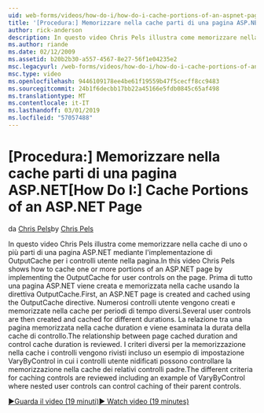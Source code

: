 ```yaml
---
uid: web-forms/videos/how-do-i/how-do-i-cache-portions-of-an-aspnet-page
title: '[Procedura:] Memorizzare nella cache parti di una pagina ASP.NET | Microsoft Docs'
author: rick-anderson
description: In questo video Chris Pels illustra come memorizzare nella cache di uno o più parti di una pagina ASP.NET mediante l'implementazione di OutputCache per i controlli utente nella pagina. Prima di tutto un...
ms.author: riande
ms.date: 02/12/2009
ms.assetid: b20b2b30-a557-4567-8e27-56f1e04235e2
msc.legacyurl: /web-forms/videos/how-do-i/how-do-i-cache-portions-of-an-aspnet-page
msc.type: video
ms.openlocfilehash: 9446109178ee4be61f19559b47f5cecff8cc9483
ms.sourcegitcommit: 24b1f6decbb17bb22a45166e5fdb0845c65af498
ms.translationtype: MT
ms.contentlocale: it-IT
ms.lasthandoff: 03/01/2019
ms.locfileid: "57057488"
---
```

<a name="how-do-i-cache-portions-of-an-aspnet-page"></a><span data-ttu-id="26f0b-104">[Procedura:] Memorizzare nella cache parti di una pagina ASP.NET</span><span class="sxs-lookup"><span data-stu-id="26f0b-104">[How Do I:] Cache Portions of an ASP.NET Page</span></span>
====================
<span data-ttu-id="26f0b-105">da [Chris Pels](https://twitter.com/chrispels)</span><span class="sxs-lookup"><span data-stu-id="26f0b-105">by [Chris Pels](https://twitter.com/chrispels)</span></span>

<span data-ttu-id="26f0b-106">In questo video Chris Pels illustra come memorizzare nella cache di uno o più parti di una pagina ASP.NET mediante l'implementazione di OutputCache per i controlli utente nella pagina.</span><span class="sxs-lookup"><span data-stu-id="26f0b-106">In this video Chris Pels shows how to cache one or more portions of an ASP.NET page by implementing the OutputCache for user controls on the page.</span></span> <span data-ttu-id="26f0b-107">Prima di tutto una pagina ASP.NET viene creata e memorizzata nella cache usando la direttiva OutputCache.</span><span class="sxs-lookup"><span data-stu-id="26f0b-107">First, an ASP.NET page is created and cached using the OutputCache directive.</span></span> <span data-ttu-id="26f0b-108">Numerosi controlli utente vengono creati e memorizzate nella cache per periodi di tempo diversi.</span><span class="sxs-lookup"><span data-stu-id="26f0b-108">Several user controls are then created and cached for different durations.</span></span> <span data-ttu-id="26f0b-109">La relazione tra una pagina memorizzata nella cache duration e viene esaminata la durata della cache di controllo.</span><span class="sxs-lookup"><span data-stu-id="26f0b-109">The relationship between page cached duration and control cache duration is reviewed.</span></span> <span data-ttu-id="26f0b-110">I criteri diversi per la memorizzazione nella cache i controlli vengono rivisti incluso un esempio di impostazione VaryByControl in cui i controlli utente nidificati possono controllare la memorizzazione nella cache dei relativi controlli padre.</span><span class="sxs-lookup"><span data-stu-id="26f0b-110">The different criteria for caching controls are reviewed including an example of VaryByControl where nested user controls can control caching of their parent controls.</span></span>

[<span data-ttu-id="26f0b-111">&#9654;Guarda il video (19 minuti)</span><span class="sxs-lookup"><span data-stu-id="26f0b-111">&#9654; Watch video (19 minutes)</span></span>](https://channel9.msdn.com/Blogs/ASP-NET-Site-Videos/how-do-i-cache-portions-of-an-aspnet-page)
